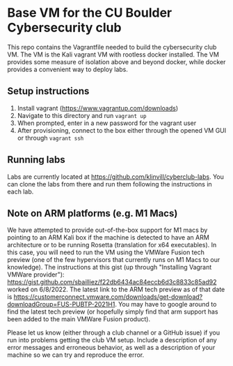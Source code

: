# Base VM for the CU Boulder Cybersecurity club

This repo contains the Vagrantfile needed to build the cybersecurity club VM. The VM is the Kali vagrant VM with rootless docker installed. The VM provides some measure of isolation above and beyond docker, while docker provides a convenient way to deploy labs.

## Setup instructions
1. Install vagrant (https://www.vagrantup.com/downloads)
2. Navigate to this directory and run `vagrant up`
3. When prompted, enter in a new password for the vagrant user
4. After provisioning, connect to the box either through the opened VM GUI or through `vagrant ssh`

## Running labs
Labs are currently located at https://github.com/klinvill/cyberclub-labs. You can clone the labs from there and run them following the instructions in each lab.

## Note on ARM platforms (e.g. M1 Macs)
We have attempted to provide out-of-the-box support for M1 macs by pointing to an ARM Kali box if the machine is detected to have an ARM architecture or to be running Rosetta (translation for x64 executables). In this case, you will need to run the VM using the VMWare Fusion tech preview (one of the few hypervisors that currently runs on M1 Macs to our knowledge). The instructions at this gist (up through "Installing Vagrant VMWare provider"): https://gist.github.com/sbailliez/f22db6434ac84eccb6d3c8833c85ad92 worked on 6/8/2022. The latest link to the ARM tech preview as of that date is https://customerconnect.vmware.com/downloads/get-download?downloadGroup=FUS-PUBTP-2021H1. You may have to google around to find the latest tech preview (or hopefully simply find that arm support has been added to the main VMWare Fusion product).

Please let us know (either through a club channel or a GitHub issue) if you run into problems getting the club VM setup. Include a description of any error messages and erroneous behavior, as well as a description of your machine so we can try and reproduce the error.
